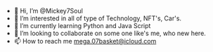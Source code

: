 - 👋 Hi, I’m @Mickey7Soul
- 👀 I’m interested in all of type of Technology, NFT's, Car's.
- 🌱 I’m currently learning Python and Java Script
- 💞️ I’m looking to collaborate on some one like's me, who new here. 
- 📫 How to reach me mega.07basket@icloud.com
